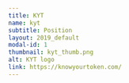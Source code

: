 ```yaml
---
title: KYT
name: kyt
subtitle: Position
layout: 2019_default
modal-id: 1
thumbnail: kyt_thumb.png
alt: KYT logo
link: https://knowyourtoken.com/
---
```

